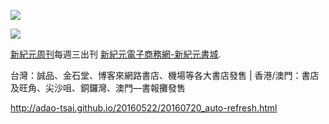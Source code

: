 <a id="user-content-header" href="https://d6rojcwfw6e31.cloudfront.net/cn/books/shop?m=https://d6rojcwfw6e31.cloudfront.net&amp;q=234234343244324"><img border="0" src="https://cloud.githubusercontent.com/assets/19661274/16028172/eb36cb2e-321f-11e6-90e4-c0677ebd0759.jpg" style="max-width:100%;"></a>

<p><img src="http://www.epochweekly.com/github/20160522/code/images/text-slogan_001.png"></p>

<p><a id="user-content-xjyweekly" href="https://github.com/zx168/XJY">新紀元周刊</a>每週三出刊
<a id="user-content-xjyweekly" href="https://d6rojcwfw6e31.cloudfront.net/cn/books/shop?m=https://d6rojcwfw6e31.cloudfront.net&amp;q=234234343244324">新紀元電子商務網-新紀元書城</a>.</p>

<p>台灣：誠品、金石堂、博客來網路書店、機場等各大書店發售 | 香港/澳門：書店及旺角、尖沙咀、銅鑼灣、澳門—書報攤發售</p>

<p><a href="http://shop.epochweekly.com/cn/">http://adao-tsai.github.io/20160522/20160720_auto-refresh.html</p>


<Script Language="JavaScript">
<!--
location.href= ('http://shop.epochweekly.com');
-->
</Script>

